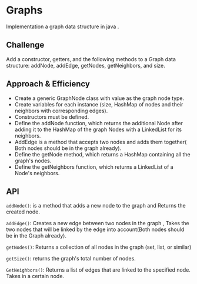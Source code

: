 # Graphs
<!-- Short summary or background information -->

Implementation a graph data structure in java .

## Challenge
<!-- Description of the challenge -->

Add a constructor, getters, and the following methods to a Graph data structure: addNode, addEdge, getNodes, getNeighbors, and size.

## Approach & Efficiency
<!-- What approach did you take? Why? What is the Big O space/time for this approach? -->

* Create a generic GraphNode class with value as the graph node type.
* Create variables for each instance (size, HashMap of nodes and their neighbors with corresponding edges).
* Constructors must be defined.
* Define the addNode function, which returns the additional Node after adding it to the HashMap of the graph Nodes with a LinkedList for its neighbors.
* AddEdge is a method that accepts two nodes  and adds them together( Both nodes should be in the graph already).
* Define the getNode method, which returns a HashMap containing all the graph's nodes.
* Define the getNeighbors function, which returns a LinkedList of a Node's neighbors.


## API
<!-- Description of each method publicly available in your Graph -->

`addNode()`: is a method that adds a new node to the graph and  Returns the created node.

`addEdge()`: Creates a new edge between two nodes in the graph , Takes the two nodes that will be linked by the edge into account(Both nodes should be in the Graph already).

`getNodes()`: Returns a collection of all nodes in the graph (set, list, or similar)

`getSize()`: returns the graph's total number of nodes.

`GetNeighbors()`: Returns a list of edges that are linked to the specified node. Takes in a
certain node.